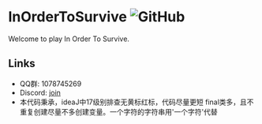 # InOrderToSurvive ![GitHub](https://github.com/Over-Run/InOrderToSurvive)

Welcome to play In Order To Survive.

## Links

- QQ群: 1078745269
- Discord: [join](https://discord.gg/yDrFqRU)
- 本代码秉承，ideaJ中17级别排查无黄标红标，代码尽量更短 final类多，且不重复创建尽量不多创建变量。一个字符的字符串用'一个字符'代替
